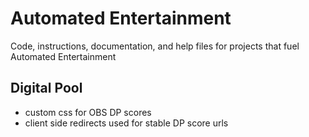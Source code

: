 # Automated Entertainment

Code, instructions, documentation, and help files for projects that fuel Automated Entertainment

## Digital Pool

* custom css for OBS DP scores
* client side redirects used for stable DP score urls